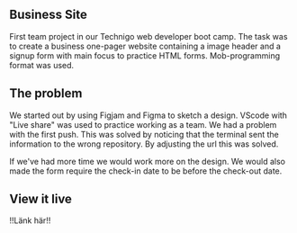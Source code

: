 ## Business Site

First team project in our Technigo web developer boot camp. The task was to create a business one-pager website containing a image header and a signup form with main focus to practice HTML forms. Mob-programming format was used.

## The problem

We started out by using Figjam and Figma to sketch a design. VScode with "Live share" was used to practice working as a team. We had a problem with the first push. This was solved by noticing that the terminal sent the information to the wrong repository. By adjusting the url this was solved.

If we've had more time we would work more on the design. We would also made the form require the check-in date to be before the check-out date.

## View it live
!!Länk här!!
